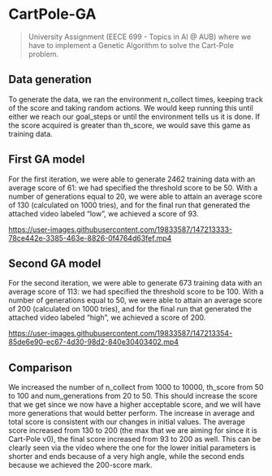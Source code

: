 # CartPole-GA
> University Assignment (EECE 699 - Topics in AI @ AUB) where we have to implement a Genetic Algorithm to solve the Cart-Pole problem.

## Data generation
To generate the data, we ran the environment n_collect times, keeping track of the score and taking random actions. We would keep running this until either we reach our goal_steps or until the environment tells us it is done. If the score acquired is greater than th_score, we would save this game as training data.

## First GA model
For the first iteration, we were able to generate 2462 training data with an average score of 61: we had specified the threshold score to be 50. With a number of generations equal to 20, we were able to attain an average score of 130 (calculated on 1000 tries), and for the final run that generated the attached video labeled “low”, we achieved a score of 93.

https://user-images.githubusercontent.com/19833587/147213333-78ce442e-3385-463e-8826-0f4764d63fef.mp4

## Second GA model
For the second iteration, we were able to generate 673 training data with an average score of 113: we had specified the threshold score to be 100. With a number of generations equal to 50, we were able to attain an average score of 200 (calculated on 1000 tries), and for the final run that generated the attached video labeled “high”, we achieved a score of 200.

https://user-images.githubusercontent.com/19833587/147213354-85de6e90-ec67-4d30-98d2-840e30403402.mp4

## Comparison
We increased the number of n_collect from 1000 to 10000, th_score from 50 to 100 and num_generations from 20 to 50. This should increase the score that we get since we now have a higher acceptable score, and we will have more generations that would better perform.
The increase in average and total score is consistent with our changes in initial values. The average score increased from 130 to 200 (the max that we are aiming for since it is Cart-Pole v0), the final score increased from 93 to 200 as well. This can be clearly seen via the video where the one for the lower initial parameters is shorter and ends because of a very high angle, while the second ends because we achieved the 200-score mark.
